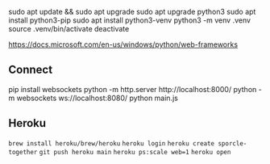 sudo apt update && sudo apt upgrade
sudo apt upgrade python3
sudo apt install python3-pip
sudo apt install python3-venv
python3 -m venv .venv
source .venv/bin/activate
deactivate

https://docs.microsoft.com/en-us/windows/python/web-frameworks

## Connect

pip install websockets
python -m http.server
http://localhost:8000/
python -m websockets ws://localhost:8080/
python main.js

## Heroku

`brew install heroku/brew/heroku`
`heroku login`
`heroku create sporcle-together`
`git push heroku main`
`heroku ps:scale web=1`
`heroku open`